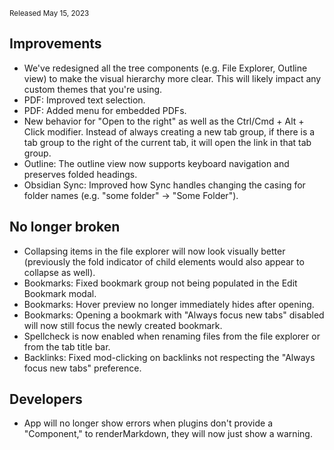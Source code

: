 <small>Released May 15, 2023</small>

## Improvements

- We've redesigned all the tree components (e.g. File Explorer, Outline view) to make the visual hierarchy more clear. This will likely impact any custom themes that you're using.
- PDF: Improved text selection.
- PDF: Added menu for embedded PDFs.
- New behavior for "Open to the right" as well as the Ctrl/Cmd + Alt + Click modifier. Instead of always creating a new tab group, if there is a tab group to the right of the current tab, it will open the link in that tab group.
- Outline: The outline view now supports keyboard navigation and preserves folded headings.
- Obsidian Sync: Improved how Sync handles changing the casing for folder names (e.g. "some folder" → "Some Folder").

## No longer broken

- Collapsing items in the file explorer will now look visually better (previously the fold indicator of child elements would also appear to collapse as well).
- Bookmarks: Fixed bookmark group not being populated in the Edit Bookmark modal.
- Bookmarks: Hover preview no longer immediately hides after opening.
- Bookmarks: Opening a bookmark with "Always focus new tabs" disabled will now still focus the newly created bookmark.
- Spellcheck is now enabled when renaming files from the file explorer or from the tab title bar.
- Backlinks: Fixed mod-clicking on backlinks not respecting the "Always focus new tabs" preference.

## Developers

- App will no longer show errors when plugins don't provide a "Component," to renderMarkdown, they will now just show a warning.
